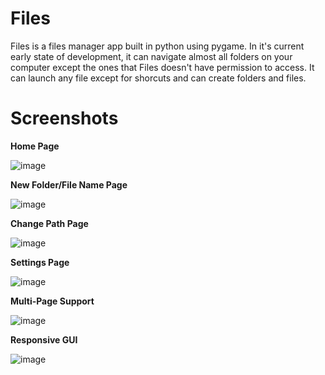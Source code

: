 # Files
Files is a files manager app built in python using pygame. In it's current early state of development, it can navigate almost all folders on your computer except the ones that Files doesn't have permission to access. It can launch any file except for shorcuts and can create folders and files.

# Screenshots

**Home Page**

![image](https://user-images.githubusercontent.com/29596317/112462925-8ed53f80-8db1-11eb-838a-07b27969fb61.png)

**New Folder/File Name Page**

![image](https://user-images.githubusercontent.com/29596317/112463579-571ac780-8db2-11eb-885e-e2f9e6f26d8b.png)

**Change Path Page**

![image](https://user-images.githubusercontent.com/29596317/112463008-a7ddf080-8db1-11eb-833c-a241faf3dcfb.png)

**Settings Page**

![image](https://user-images.githubusercontent.com/29596317/112463660-7154a580-8db2-11eb-83ff-5a7d879daa13.png)

**Multi-Page Support**

![image](https://user-images.githubusercontent.com/29596317/112463516-42d6ca80-8db2-11eb-8eb2-da829228c2d0.png)

**Responsive GUI**

![image](https://user-images.githubusercontent.com/29596317/112463085-bcba8400-8db1-11eb-81d9-6bfe05276e18.png)
